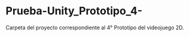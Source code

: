 # Prueba-Unity_Prototipo_4-

Carpeta del proyecto correspondiente al 4° Prototipo del videojuego 2D.
